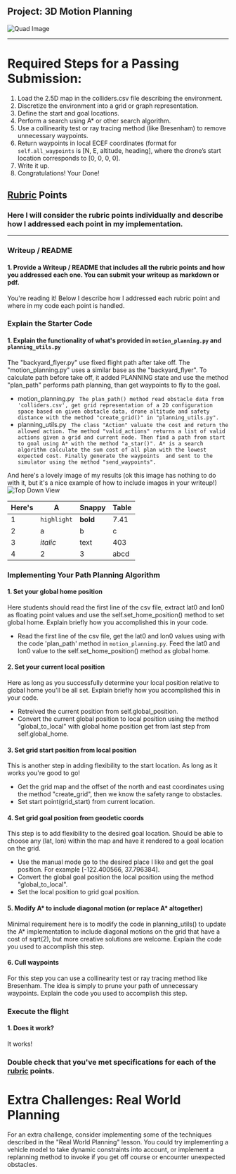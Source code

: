 ## Project: 3D Motion Planning
![Quad Image](./misc/enroute.png)

---


# Required Steps for a Passing Submission:
1. Load the 2.5D map in the colliders.csv file describing the environment.
2. Discretize the environment into a grid or graph representation.
3. Define the start and goal locations.
4. Perform a search using A* or other search algorithm.
5. Use a collinearity test or ray tracing method (like Bresenham) to remove unnecessary waypoints.
6. Return waypoints in local ECEF coordinates (format for `self.all_waypoints` is [N, E, altitude, heading], where the drone’s start location corresponds to [0, 0, 0, 0].
7. Write it up.
8. Congratulations!  Your Done!

## [Rubric](https://review.udacity.com/#!/rubrics/1534/view) Points
### Here I will consider the rubric points individually and describe how I addressed each point in my implementation.  

---
### Writeup / README

#### 1. Provide a Writeup / README that includes all the rubric points and how you addressed each one.  You can submit your writeup as markdown or pdf.  

You're reading it! Below I describe how I addressed each rubric point and where in my code each point is handled.

### Explain the Starter Code

#### 1. Explain the functionality of what's provided in `motion_planning.py` and `planning_utils.py`
The "backyard_flyer.py" use fixed flight path after take off. The "motion_planning.py" uses a similar base as the "backyard_flyer". To calculate path before take off, it added PLANNING state and use the  method "plan_path" performs path planning, than get waypoints to fly to the goal.
- motion_planning.py
` 
The plan_path() method read obstacle data from 'colliders.csv', get grid representation of a 2D configuration space based on given obstacle data, drone altitude and safety distance with the method "create_grid()" in "planning_utils.py". 
` 
- planning_utils.py
` 
The class "Action" valuate the cost and return the allowed action. The method "valid_actions" returns a list of valid actions given a grid and current node.
Then find a path from start to goal using A* with the method "a_star()". A* is a search algorithm calculate the sum cost of all plan with the lowest expected cost.
Finally generate the waypoints  and sent to the simulator using the method "send_waypoints".
` 

And here's a lovely image of my results (ok this image has nothing to do with it, but it's a nice example of how to include images in your writeup!)
![Top Down View](./misc/high_up.png)

Here's | A | Snappy | Table
--- | --- | --- | ---
1 | `highlight` | **bold** | 7.41
2 | a | b | c
3 | *italic* | text | 403
4 | 2 | 3 | abcd

### Implementing Your Path Planning Algorithm

#### 1. Set your global home position
Here students should read the first line of the csv file, extract lat0 and lon0 as floating point values and use the self.set_home_position() method to set global home. Explain briefly how you accomplished this in your code.
- Read the first line of the csv file, get the lat0 and lon0 values using with the code 'plan_path' method in `motion_planning.py`. Feed the lat0 and lon0 value to the self.set_home_position() method as global home.

#### 2. Set your current local position
Here as long as you successfully determine your local position relative to global home you'll be all set. Explain briefly how you accomplished this in your code.
- Retreived the current position from self.global_position.
- Convert the current global position to local position using the method "global_to_local" with global home position get from last step from self.global_home.

#### 3. Set grid start position from local position
This is another step in adding flexibility to the start location. As long as it works you're good to go!
- Get the grid map and the offset of the north and east coordinates using the method "create_grid", then we know the safety range to obstacles.
- Set start point(grid_start) from current location.

#### 4. Set grid goal position from geodetic coords
This step is to add flexibility to the desired goal location. Should be able to choose any (lat, lon) within the map and have it rendered to a goal location on the grid.
- Use the manual mode go to the desired place I like and get the goal position. For example [-122.400566, 37.796384].
- Convert the global goal position the local position using  the method "global_to_local".
- Set the local position to grid goal position.

#### 5. Modify A* to include diagonal motion (or replace A* altogether)
Minimal requirement here is to modify the code in planning_utils() to update the A* implementation to include diagonal motions on the grid that have a cost of sqrt(2), but more creative solutions are welcome. Explain the code you used to accomplish this step.

#### 6. Cull waypoints 
For this step you can use a collinearity test or ray tracing method like Bresenham. The idea is simply to prune your path of unnecessary waypoints. Explain the code you used to accomplish this step.



### Execute the flight
#### 1. Does it work?
It works!

### Double check that you've met specifications for each of the [rubric](https://review.udacity.com/#!/rubrics/1534/view) points.
  
# Extra Challenges: Real World Planning

For an extra challenge, consider implementing some of the techniques described in the "Real World Planning" lesson. You could try implementing a vehicle model to take dynamic constraints into account, or implement a replanning method to invoke if you get off course or encounter unexpected obstacles.


